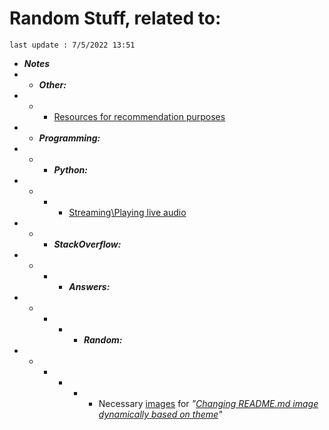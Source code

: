 # Random Stuff, related to:
`last update : 7/5/2022 13:51`

* ***Notes***
* * ***Other:***
* * * [Resources for recommendation purposes][3]
* * ***Programming:***
* * * ***Python:***
* * * * [Streaming\Playing live audio][4]
* * * ***StackOverflow:***
* * * * ***Answers:***
* * * * * ***Random:***
* * * * * * Necessary [images][1] for *"[Changing README.md image dynamically based on theme][2]"*

[1]: ./Programming/StackOverflow/Answers/70200610_11465149
[2]: https://stackoverflow.com/a/70200610/11465149
[3]: ./Notes/note1.md
[4]: ./Notes/note2.md
